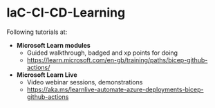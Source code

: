 # IaC-CI-CD-Learning

Following tutorials at:

- **Microsoft Learn modules**
  - Guided walkthrough, badged and xp points for doing
  - https://learn.microsoft.com/en-gb/training/paths/bicep-github-actions/
- **Microsoft Learn Live**
  - Video webinar sessions, demonstrations
  - https://aka.ms/learnlive-automate-azure-deployments-bicep-github-actions

